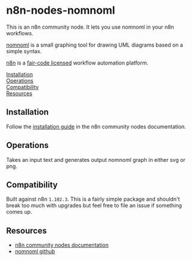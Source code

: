 # n8n-nodes-nomnoml

This is an n8n community node. It lets you use nomnoml in your n8n workflows.

[nomnoml](https://nomnoml.com/) is a small graphing tool for drawing UML diagrams based on a simple syntax.

[n8n](https://n8n.io/) is a [fair-code licensed](https://docs.n8n.io/reference/license/) workflow automation platform.

[Installation](#installation)  
[Operations](#operations)  
[Compatibility](#compatibility)  
[Resources](#resources)  

## Installation

Follow the [installation guide](https://docs.n8n.io/integrations/community-nodes/installation/) in the n8n community nodes documentation.

## Operations

Takes an input text and generates output nomnoml graph in either svg or png.

## Compatibility

Built against n8n `1.102.3`. This is a fairly simple package and shouldn't break too much with upgrades but feel free to file an issue if something comes up.

## Resources

* [n8n community nodes documentation](https://docs.n8n.io/integrations/#community-nodes)
* [nomnoml github](https://github.com/skanaar/nomnoml)
